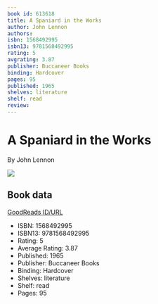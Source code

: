 ```yaml
---
book id: 613618
title: A Spaniard in the Works
author: John Lennon
authors: 
isbn: 1568492995
isbn13: 9781568492995
rating: 5
avgrating: 3.87
publisher: Buccaneer Books
binding: Hardcover
pages: 95
published: 1965
shelves: literature
shelf: read
review: 
---
```


# A Spaniard in the Works

By John Lennon

![](https://i.gr-assets.com/images/S/compressed.photo.goodreads.com/books/1387713446l/613618.jpg)

## Book data

[GoodReads ID/URL](https://www.goodreads.com/book/show/613618)

- ISBN: 1568492995
- ISBN13: 9781568492995
- Rating: 5
- Average Rating: 3.87
- Published: 1965
- Publisher: Buccaneer Books
- Binding: Hardcover
- Shelves: literature
- Shelf: read
- Pages: 95


